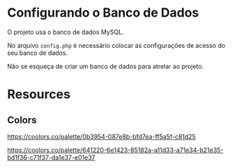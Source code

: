 # Configurando o Banco de Dados

O projeto usa o banco de dados MySQL.

No arquivo `config.php` é necessário colocar as configurações de acesso do seu banco de dados.

Não se esqueça de criar um banco de dados para atrelar ao projeto.

# Resources

## Colors

https://coolors.co/palette/0b3954-087e8b-bfd7ea-ff5a5f-c81d25

https://coolors.co/palette/641220-6e1423-85182a-a11d33-a71e34-b21e35-bd1f36-c71f37-da1e37-e01e37
